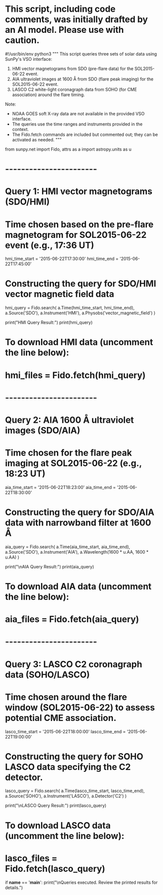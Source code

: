 # This script, including code comments, was initially drafted by an AI model. Please use with caution.

#!/usr/bin/env python3
"""
This script queries three sets of solar data using SunPy's VSO interface:
  1. HMI vector magnetograms from SDO (pre-flare data) for the SOL2015-06-22 event.
  2. AIA ultraviolet images at 1600 Å from SDO (flare peak imaging) for the SOL2015-06-22 event.
  3. LASCO C2 white-light coronagraph data from SOHO (for CME association) around the flare timing.

Note:
- NOAA GOES soft X-ray data are not available in the provided VSO interface.
- The queries use the time ranges and instruments provided in the context.
- The Fido.fetch commands are included but commented out; they can be activated as needed.
"""

from sunpy.net import Fido, attrs as a
import astropy.units as u

# -----------------------
# Query 1: HMI vector magnetograms (SDO/HMI)
# Time chosen based on the pre-flare magnetogram for SOL2015-06-22 event (e.g., 17:36 UT)
hmi_time_start = '2015-06-22T17:30:00'
hmi_time_end   = '2015-06-22T17:45:00'

# Constructing the query for SDO/HMI vector magnetic field data
hmi_query = Fido.search(
    a.Time(hmi_time_start, hmi_time_end),
    a.Source('SDO'),
    a.Instrument('HMI'),
    a.Physobs('vector_magnetic_field')
)

print("HMI Query Result:")
print(hmi_query)

# To download HMI data (uncomment the line below):
# hmi_files = Fido.fetch(hmi_query)

# -----------------------
# Query 2: AIA 1600 Å ultraviolet images (SDO/AIA)
# Time chosen for the flare peak imaging at SOL2015-06-22 (e.g., 18:23 UT)
aia_time_start = '2015-06-22T18:23:00'
aia_time_end   = '2015-06-22T18:30:00'

# Constructing the query for SDO/AIA data with narrowband filter at 1600 Å
aia_query = Fido.search(
    a.Time(aia_time_start, aia_time_end),
    a.Source('SDO'),
    a.Instrument('AIA'),
    a.Wavelength(1600 * u.AA, 1600 * u.AA)
)

print("\nAIA Query Result:")
print(aia_query)

# To download AIA data (uncomment the line below):
# aia_files = Fido.fetch(aia_query)

# -----------------------
# Query 3: LASCO C2 coronagraph data (SOHO/LASCO)
# Time chosen around the flare window (SOL2015-06-22) to assess potential CME association.
lasco_time_start = '2015-06-22T18:00:00'
lasco_time_end   = '2015-06-22T19:00:00'

# Constructing the query for SOHO LASCO data specifying the C2 detector.
lasco_query = Fido.search(
    a.Time(lasco_time_start, lasco_time_end),
    a.Source('SOHO'),
    a.Instrument('LASCO'),
    a.Detector('C2')
)

print("\nLASCO Query Result:")
print(lasco_query)

# To download LASCO data (uncomment the line below):
# lasco_files = Fido.fetch(lasco_query)

if __name__ == '__main__':
    print("\nQueries executed. Review the printed results for details.")
